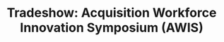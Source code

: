 ---
title: "Tradeshow: Acquisition Workforce Innovation Symposium (AWIS)"
organizer: "VA"
url-link: "https://web.cvent.com/event/4739e4e9-8ca8-4764-83b0-2ade219e897b/summary"
description: "Event overview: This symposium is being orchestrated to enhance the professional readiness and intrinsic knowledge of contracting communities (CO, CORs & PMs) across the Federal footprint. Additionally, the AWIS will focus on improving the overall capabilities of the acquisition workforce with immediate emphasis on learning communities, employee engagement, enhanced customer service and the closure of identified acquisition business and technical competency gaps."
start-time: "2023-08-01T08:00:00-00:00"
end-time: "2023-08-01T17:00:00-00:00"
event-type: "Hybrid"
gov-only: "false"
is-external: "true"
---